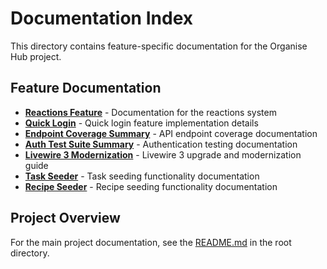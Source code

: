 # Documentation Index

This directory contains feature-specific documentation for the Organise Hub project.

## Feature Documentation

- **[Reactions Feature](./REACTIONS_FEATURE_README.md)** - Documentation for the reactions system
- **[Quick Login](./QUICK_LOGIN_README.md)** - Quick login feature implementation details
- **[Endpoint Coverage Summary](./ENDPOINT_COVERAGE_SUMMARY.md)** - API endpoint coverage documentation
- **[Auth Test Suite Summary](./AUTH_TEST_SUITE_SUMMARY.md)** - Authentication testing documentation
- **[Livewire 3 Modernization](./LIVEWIRE_3_MODERNIZATION.md)** - Livewire 3 upgrade and modernization guide
- **[Task Seeder](./TASK_SEEDER_README.md)** - Task seeding functionality documentation
- **[Recipe Seeder](./RECIPE_SEEDER_README.md)** - Recipe seeding functionality documentation

## Project Overview

For the main project documentation, see the [README.md](../README.md) in the root directory.

